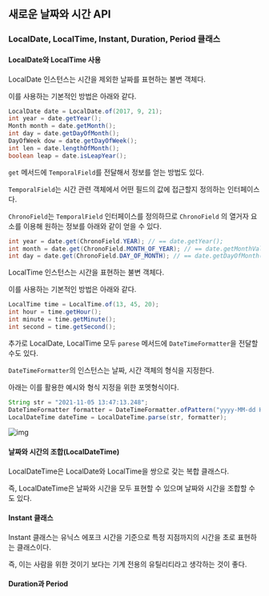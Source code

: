 ## 새로운 날짜와 시간 API

### LocalDate, LocalTime, Instant, Duration, Period 클래스

#### LocalDate와 LocalTime 사용

LocalDate 인스턴스는 시간을 제외한 날짜를 표현하는 불변 객체다.

이를 사용하는 기본적인 방법은 아래와 같다.

```java
LocalDate date = LocalDate.of(2017, 9, 21);
int year = date.getYear();
Month month = date.getMonth();
int day = date.getDayOfMonth();
DayOfWeek dow = date.getDayOfWeek();
int len = date.lengthOfMonth();
boolean leap = date.isLeapYear();
```

`get` 메서드에 `TemporalField`를 전달해서 정보를 얻는 방법도 있다.

`TemporalField`는 시간 관련 객체에서 어떤 필드의 값에 접근할지 정의하는 인터페이스다.

`ChronoField`는 `TemporalField` 인터페이스를 정의하므로 `ChronoField` 의 열거자 요소를 이용해 원하는 정보를 아래와 같이 얻을 수 있다.

```java
int year = date.get(ChronoField.YEAR); // == date.getYear();
int month = date.get(ChronoField.MONTH_OF_YEAR); // == date.getMonthValue();
int day = date.get(ChronoField.DAY_OF_MONTH); // == date.getDayOfMonth();
```



LocalTime 인스턴스는 시간을 표현하는 불변 객체다.

이를 사용하는 기본적인 방법은 아래와 같다.

```java
LocalTime time = LocalTime.of(13, 45, 20);
int hour = time.getHour();
int minute = time.getMinute();
int second = time.getSecond();
```



추가로 LocalDate, LocalTime 모두 `parese` 메서드에 `DateTimeFormatter`을 전달할 수도 있다.

`DateTimeFormatter`의 인스턴스는 날짜, 시간 객체의 형식을 지정한다.

아래는 이를 활용한 예시와 형식 지정을 위한 포멧형식이다.

```java
String str = "2021-11-05 13:47:13.248";
DateTimeFormatter formatter = DateTimeFormatter.ofPattern("yyyy-MM-dd HH:mm:ss.SSS");
LocalDateTime dateTime = LocalDateTime.parse(str, formatter);
```

![img](https://blog.kakaocdn.net/dn/omKz7/btrJ70oOkOz/PtU2KFQSkC3FR06jAkkW1K/img.png)



#### 날짜와 시간의 조합(LocalDateTime)

LocalDateTime은 LocalDate와 LocalTime을 쌍으로 갖는 복합 클래스다.

즉, LocalDateTime은 날짜와 시간을 모두 표현할 수 있으며 날짜와 시간을 조합할 수도 있다.



#### Instant 클래스

Instant 클래스는 유닉스 에포크 시간을 기준으로 특정 지점까지의 시간을 초로 표현하는 클래스이다.

즉, 이는 사람을 위한 것이기 보다는 기계 전용의 유틸리티라고 생각하는 것이 좋다.



#### Duration과 Period 

